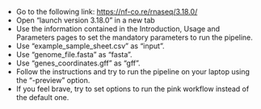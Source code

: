 
- Go to the following link: https://nf-co.re/rnaseq/3.18.0/
- Open  “launch version 3.18.0” in a new tab
- Use the information contained in the Introduction, Usage and Parameters pages to set the mandatory parameters to run the pipeline.
- Use “example_sample_sheet.csv” as “input”.
- Use “genome_file.fasta” as “fasta”.
- Use “genes_coordinates.gff” as “gff”.
- Follow the instructions and try to run the pipeline on your laptop using the “-preview” option.
- If you feel brave, try to set options to run the pink workflow instead of the default one.

